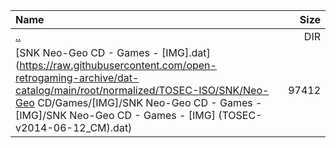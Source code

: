 |Name|Size|
|:---|---:|
|[..](../index.html)|DIR|
|[SNK Neo-Geo CD - Games - [IMG].dat](https://raw.githubusercontent.com/open-retrogaming-archive/dat-catalog/main/root/normalized/TOSEC-ISO/SNK/Neo-Geo CD/Games/[IMG]/SNK Neo-Geo CD - Games - [IMG]/SNK Neo-Geo CD - Games - [IMG] (TOSEC-v2014-06-12_CM).dat)|97412|
